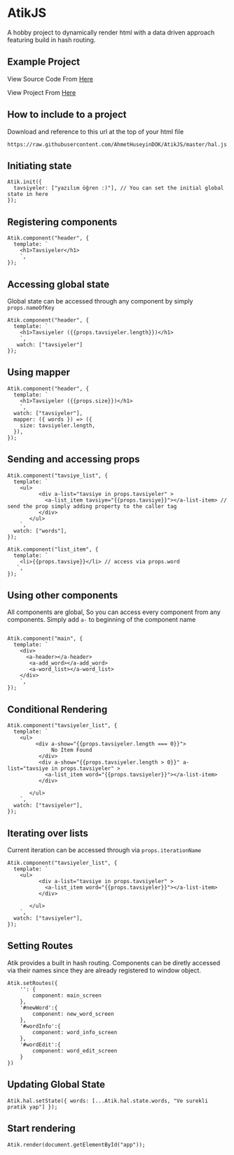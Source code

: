 # AtikJS
A hobby project to dynamically render html with a data driven approach featuring build in hash routing.

## Example Project

View Source Code From [Here](https://github.com/AhmetHuseyinDOK/AtikJS/blob/master/word_recorder/index.js)

View Project From [Here](https://ahmethuseyindok.github.io/AtikJS/word_recorder/)

## How to include to a project

Download and reference to this url at the top of your html file

```
https://raw.githubusercontent.com/AhmetHuseyinDOK/AtikJS/master/hal.js
```

## Initiating state

```
Atik.init({
  tavsiyeler: ["yazılım öğren :)"], // You can set the initial global state in here 
});
```

## Registering components

```
Atik.component("header", {
  template: ` 
    <h1>Tavsiyeler</h1>
    `,
});
```

## Accessing global state

Global state can be accessed through any component by simply `props.nameOfKey`

```
Atik.component("header", {
  template: `
    <h1>Tavsiyeler ({{props.tavsiyeler.length}})</h1>
    `,
   watch: ["tavsiyeler"] 
});
```

## Using mapper
```
Atik.component("header", {
  template: `
    <h1>Tavsiyeler ({{props.size}})</h1>
    `,
  watch: ["tavsiyeler"],
  mapper: ({ words }) => ({
    size: tavsiyeler.length,
  }),
});
```
## Sending and accessing props

```
Atik.component("tavsiye_list", {
  template: `
    <ul>
          <div a-list="tavsiye in props.tavsiyeler" >
            <a-list_item tavsiye="{{props.tavsiye}}"></a-list-item> // send the prop simply adding property to the caller tag
          </div>
       </ul>
    `,
  watch: ["words"],
});

Atik.component("list_item", {
  template: `
    <li>{{props.tavsiye}}</li> // access via props.word
   `,
});
```

## Using other components

All components are global, So you can access every component from any components. Simply add `a-` to beginning of the component name

```

Atik.component("main", {
  template: `
    <div>
      <a-header></a-header>
       <a-add_word></a-add_word>
       <a-word_list></a-word_list>
    </div>
    `,
});

```

## Conditional Rendering

```
Atik.component("tavsiyeler_list", {
  template: `
    <ul>
         <div a-show="{{props.tavsiyeler.length === 0}}">
              No Item Found
          </div>
          <div a-show="{{props.tavsiyeler.length > 0}}" a-list="tavsiye in props.tavsiyeler" >
            <a-list_item word="{{props.tavsiyeler}}"></a-list-item>
          </div>
          
       </ul>
    `,
  watch: ["tavsiyeler"],
});
```

## Iterating over lists

Current iteration can be accessed through via `props.iterationName`

```
Atik.component("tavsiyeler_list", {
  template: `
    <ul>
          <div a-list="tavsiye in props.tavsiyeler" >
            <a-list_item word="{{props.tavsiyeler}}"></a-list-item>
          </div>
          
       </ul>
    `,
  watch: ["tavsiyeler"],
});
```

## Setting Routes

Atik provides a built in hash routing. Components can be diretly accessed via their names since they are already registered to window object.

```
Atik.setRoutes({
    '': {
        component: main_screen
    },
    '#newWord':{
        component: new_word_screen
    },
    '#wordInfo':{
        component: word_info_screen
    },
    '#wordEdit':{
        component: word_edit_screen
    }
})
```
## Updating Global State

```
Atik.hal.setState({ words: [...Atik.hal.state.words, "Ve surekli pratik yap"] });
```

## Start rendering

```
Atik.render(document.getElementById("app"));
```


